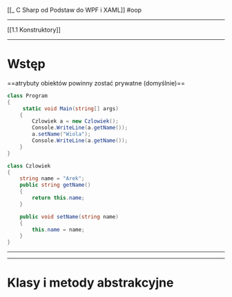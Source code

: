 [[_ C Sharp od Podstaw do WPF i XAML]]
#oop 

-----
[[1.1 Konstruktory]]







---------------

# Wstęp

==atrybuty obiektów powinny zostać prywatne (domyślnie)==

```c#
class Program
{
     static void Main(string[] args)
    {
        Czlowiek a = new Czlowiek();
        Console.WriteLine(a.getName());
        a.setName("Wiola");
        Console.WriteLine(a.getName());
    }
}

class Czlowiek
{
    string name = "Arek";
    public string getName() 
    { 
        return this.name; 
    }

    public void setName(string name)
    {
        this.name = name;
    }
}
```


---

--------



# Klasy i metody abstrakcyjne










